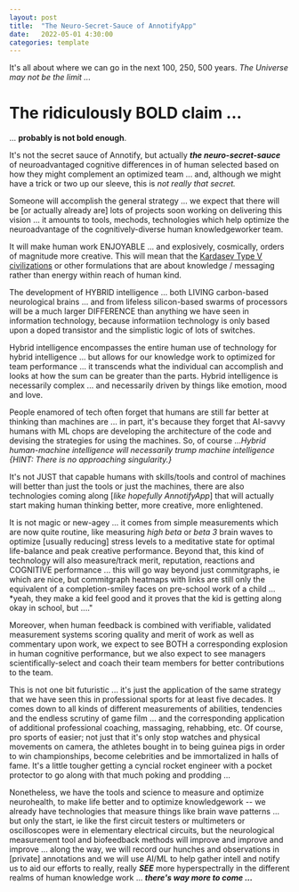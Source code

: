 ```yaml
---
layout: post
title:  "The Neuro-Secret-Sauce of AnnotifyApp"
date:   2022-05-01 4:30:00
categories: template
---
```



It's all about where we can go in the next 100, 250, 500 years. *The Universe may not be the limit ...*

# The ridiculously BOLD claim ...

... **probably is not bold enough**.

It's not the secret sauce of Annotify, but actually ***the neuro-secret-sauce*** of neuroadvantaged cognitive differences in of human selected based on how they might complement an optimized team ... and, although we might have a trick or two up our sleeve, this is *not really that secret.*

Someone will accomplish the general strategy ... we expect that there will be [or actually already are] lots of projects soon working on delivering this vision ... it amounts to tools, mechods, technologies which help optimize the neuroadvantage of the cognitively-diverse human knowledgeworker team.

It will make human work ENJOYABLE ... and explosively, cosmically, orders of magnitude more creative. This will mean that the [Kardasev Type V civilizations](https://en.wikipedia.org/wiki/Kardashev_scale) or other formulations that are about knowledge / messaging rather than energy within reach of human kind.

The development of HYBRID intelligence ... both LIVING carbon-based neurological brains ... and from lifeless silicon-based swarms of processors will be a much larger DIFFERENCE than anything we have seen in information technology, because informatiion technology is only based upon a doped transistor and the simplistic logic of lots of switches.

Hybrid intelligence encompasses the entire human use of technology for hybrid intelligence ... but allows for our knowledge work to optimized for team performance ... it transcends what the individual can accomplish and looks at how the sum can be greater than the parts. Hybrid intelligence is necessarily complex ... and necessarily driven by things like emotion, mood and love.

People enamored of tech often forget that humans are still far better at thinking than machines are ... in part, it's because they forget that AI-savvy humans with ML chops are developing the architecture of the code and devising the strategies for using the machines. So, of course ...*Hybrid human-machine intelligence will necessarily trump machine intelligence {HINT: There is no approaching singularity.}* 

It's not JUST that capable humans with skills/tools and control of machines will better than just the tools or just the machines, there are also technologies coming along [*like hopefully AnnotifyApp*] that will actually start making human thinking better, more creative, more enlightened.

It is not magic or new-agey ... it comes from simple measurements which are now quite routine, like measuring *high beta* or *beta 3* brain waves to optimize [usually reducing] stress levels to a meditative state for optimal life-balance and peak creative performance. Beyond that, this kind of technology will also measure/track merit, reputation, reactions and COGNITIVE performance ... this will go way beyond just commitgraphs, ie which are nice, but commitgraph heatmaps with links are still only the equivalent of a completion-smiley faces on pre-school work of a child ... *yeah, they make a kid feel good and it proves that the kid is getting along okay in school, but ...." 

Moreover, when human feedback is combined with verifiable, validated measurement systems scoring quality and merit of work as well as commentary upon work, we expect to see BOTH a corresponding explosion in human cognitive performance, but we also expect to see managers scientifically-select and coach their team members for better contributions to the team.

This is not one bit futuristic ... it's just the application of the same strategy that we have seen this in professional sports for at least five decades. It comes down to all kinds of different measurements of abilities, tendencies and the endless scrutiny of game film ... and the corresponding application of additional professional coaching, massaging, rehabbing, etc. Of course, pro sports of easier; not just that it's only stop watches and physical movements on camera, the athletes bought in to being guinea pigs in order to win championships, become celebrities and be immortalized in halls of fame. It's a little tougher getting a cyncial rocket engineer with a pocket protector to go along with that much poking and prodding ... 

Nonetheless, we have the tools and science to measure and optimize neurohealth, to make life better and to optimize knowledgework -- we already have technologies that measure things like brain wave patterns ... but only the start, ie like the first circuit testers or multimeters  or oscilloscopes were in elementary electrical circuits, but the neurological measurement tool and biofeedback methods will improve and improve and improve ... along the way, we will record our hunches and observations in [private] annotations and we will use AI/ML to help gather intell and notify us to aid our efforts to really, really ***SEE*** more hyperspectrally in the different realms of human knowledge work ... ***there's way more to come ...***
